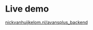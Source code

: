 # Live demo

[nickvanhuijkelom.nl/avansplus_backend][1]

[1]: https://nickvanhuijkelom.nl/avansplus_backend/
